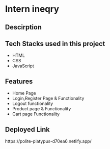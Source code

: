 <h1>Intern ineqry</h1>

<h2>Descirption</h2>
<p></p>

<h2>Tech Stacks used in this project</h2>
<ul>
<li>HTML</li>
<li>CSS</li>
<li>JavaScript</li>
</ul>

<h2>Features</h2>
<ul>
<li>Home Page</li>
<li>Login,Register Page & Functionality</li>
<li>Logout functionality</li>
<li>Product page & Functionality</li>
<li> Cart page Functionality </li>
</ul>

<h2>Deployed Link</h2>
<p>https://polite-platypus-d70ea6.netlify.app/<p>




